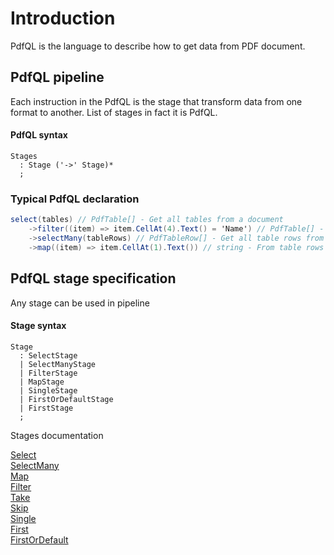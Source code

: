 ﻿# Introduction
PdfQL is the language to describe how to get data from PDF document.

## PdfQL pipeline

Each instruction in the PdfQL is the stage that transform data from one format to another.
List of stages in fact it is PdfQL.

#### PdfQL syntax
```antlr
Stages
  : Stage ('->' Stage)*
  ;
```

### Typical PdfQL declaration

```csharp
select(tables) // PdfTable[] - Get all tables from a document
    ->filter((item) => item.CellAt(4).Text() = 'Name') // PdfTable[] - Returns only tables where cell #4 contains text 'Name'
    ->selectMany(tableRows) // PdfTableRow[] - Get all table rows from tables, and transaform two-dimension array to one dimension
    ->map((item) => item.CellAt(1).Text()) // string - From table rows get cell #1 text.
```


## PdfQL stage specification

Any stage can be used in pipeline

#### Stage syntax
```antlr
Stage
  : SelectStage
  | SelectManyStage
  | FilterStage
  | MapStage
  | SingleStage
  | FirstOrDefaultStage
  | FirstStage
  ;
```

Stages documentation  

[Select](Select)  
[SelectMany](SelectMany)  
[Map](Map)  
[Filter](Filter)  
[Take](Take)  
[Skip](Skip)  
[Single](Single)  
[First](First)  
[FirstOrDefault](FirstOrDefault)  